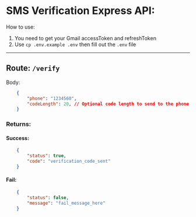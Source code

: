 # SMS Verification Express API: 

How to use: 
1) You need to get your Gmail accessToken and refreshToken 
2) Use `cp .env.example .env` then fill out the `.env` file
------

## Route: `/verify`

Body: 
```json
    {
        "phone": "1234560",
        "codeLength": 20, // Optional code length to send to the phone number above. (leave blank to use the default limit.)
    }
```

### Returns: 

#### Success: 
```json
    {
        "status": true,
        "code": "verification_code_sent"
    }
```
#### Fail: 
```json
    {
        "status": false,
        "message": "fail_message_here"
    }
```